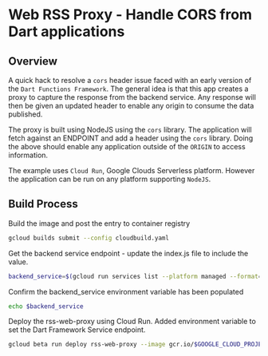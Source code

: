 # Web RSS Proxy - Handle CORS from Dart applications

## Overview

A quick hack to resolve a `cors` header issue faced with an early version of the `Dart Functions Framework`.
The general idea is that this app creates a proxy to capture the response from the backend service.
Any response will then be given an updated header to enable any origin to consume the data published.

The proxy is built using NodeJS using the `cors` library. 
The application will fetch against an ENDPOINT and add a header using the `cors` library.
Doing the above should enable any application outside of the `ORIGIN` to access information. 

The example uses `Cloud Run`, Google Clouds Serverless platform.
However the application can be run on any platform supporting `NodeJS`.

## Build Process

Build the image and post the entry to container registry
```bash
gcloud builds submit --config cloudbuild.yaml
```

Get the backend service endpoint - update the index.js file to include the value.
```bash
backend_service=$(gcloud run services list --platform managed --format='value(URL)' --filter='backend-service')
```

Confirm the backend_service environment variable has been populated
```bash
echo $backend_service
```

Deploy the rss-web-proxy using Cloud Run.
Added environment variable to set the Dart Framework Service endpoint.
```bash
gcloud beta run deploy rss-web-proxy --image gcr.io/$GOOGLE_CLOUD_PROJECT/rss-web-proxy --platform managed --region us-central1 --allow-unauthenticated --set-env-vars "ENDPOINT=$backend_service"
```

